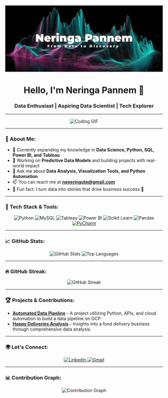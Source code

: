 [![MasterHead](https://github.com/neeeringute/neeeringute/blob/main/picture%20(1).png)](https://neeeringute.io)

<h1 align="center">Hello, I'm Neringa Pannem 👋</h1>
<h3 align="center">Data Enthusiast | Aspiring Data Scientist | Tech Explorer</h3>

---

<!-- Banner -->
<div align="center">
    <img src="https://github.com/neeeringute/neeeringute/blob/main/vid1-ezgif.com-video-to-gif-converter.gif" width="400" alt="Coding GIF">
</div>

---

### 🌟 About Me:

- 🌱 Currently expanding my knowledge in **Data Science, Python, SQL, Power BI, and Tableau**
- 🔭 Working on **Predictive Data Models** and building projects with real-world impact
- 💬 Ask me about **Data Analysis, Visualization Tools, and Python Automation**
- 📫 You can reach me at **neeeringute@gmail.com**
- 🧠 Fun fact: I turn data into stories that drive business success 🚀

---

### 🚀 Tech Stack & Tools:
<p align="center">
  <img src="https://img.shields.io/badge/Python-3776AB?style=for-the-badge&logo=python&logoColor=white" alt="Python" />
  <img src="https://img.shields.io/badge/MySQL-4479A1?style=for-the-badge&logo=mysql&logoColor=white" alt="MySQL" />
  <img src="https://img.shields.io/badge/Tableau-E97627?style=for-the-badge&logo=tableau&logoColor=white" alt="Tableau" />
  <img src="https://img.shields.io/badge/Power_BI-F2C811?style=for-the-badge&logo=powerbi&logoColor=black" alt="Power BI" />
  <img src="https://img.shields.io/badge/Scikit_Learn-F7931E?style=for-the-badge&logo=scikit-learn&logoColor=white" alt="Scikit Learn" />
  <img src="https://img.shields.io/badge/Pandas-150458?style=for-the-badge&logo=pandas&logoColor=white" alt="Pandas" />
  <a href="https://www.jetbrains.com/pycharm/" target="_blank"> 
    <img src="https://resources.jetbrains.com/storage/products/company/brand/logos/PyCharm_icon.png" alt="PyCharm" width="40" height="40"/> 
  </a>
</p>

---

### 📈 GitHub Stats:
<div align="center">
    <img height="180em" src="https://github-readme-stats.vercel.app/api?username=neeeringute&show_icons=true&theme=material-palenight&hide_border=true&include_all_commits=true&count_private=true" alt="GitHub Stats"/>
    <img height="180em" src="https://github-readme-stats.vercel.app/api/top-langs/?username=neeeringute&layout=compact&theme=material-palenight&hide_border=true" alt="Top Languages"/>
</div>

---

### 🔥 GitHub Streak:
<div align="center">
    <img src="https://github-readme-streak-stats.herokuapp.com/?user=neeeringute&theme=material-palenight&hide_border=true" alt="GitHub Streak" />
</div>

---

### 🏆 Projects & Contributions:

- **[Automated Data Pipeline](#)** - A project utilizing Python, APIs, and cloud automation to build a data pipeline on GCP.
- **[Happy Deliveries Analysis](#)** - Insights into a food delivery business through comprehensive data analysis.

---

### 🌍 Let's Connect:

<p align="center">
  <a href="https://linkedin.com/in/neringa-pannem-1b42a158" target="_blank">
    <img src="https://img.shields.io/badge/LinkedIn-0A66C2?style=for-the-badge&logo=linkedin&logoColor=white" alt="LinkedIn" />
  </a>
  <a href="mailto:neeeringute@gmail.com" target="_blank">
    <img src="https://img.shields.io/badge/Email-D14836?style=for-the-badge&logo=gmail&logoColor=white" alt="Gmail" />
  </a>
</p>

---

### 📊 Contribution Graph:

<div align="center">
    <img src="https://github-readme-activity-graph.vercel.app/graph?username=neeeringute&theme=material-palenight&hide_border=true" alt="Contribution Graph" />
</div>

